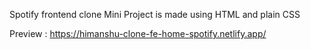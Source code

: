 Spotify frontend clone Mini Project is made using HTML and plain CSS

Preview :
https://himanshu-clone-fe-home-spotify.netlify.app/
